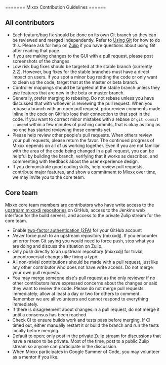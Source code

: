 \======= Mixxx Contribution Guidelines ======

## All contributors

  - Each feature/bug fix should be done on its own Git branch so they
    can be reviewed and merged independently. Refer to [Using
    Git](Using%20Git) for how to do this. Please ask for help on
    [Zulip](https://mixxx.zulipchat.com/) if you have questions about
    using Git after reading that page.
  - If you are making changes to the GUI with a pull request, please
    post screenshots of the changes.
  - Low risk bug fixes should be targeted at the stable branch
    (currently 2.2). However, bug fixes for the stable branches must
    have a direct impact on users. If you spot a minor bug reading the
    code or only want to clean up the code, target that at the master or
    beta branch.
  - Controller mappings should be targeted at the stable branch unless
    they use features that are new in the beta or master branch.
  - Generally, prefer merging to rebasing. Do not rebase unless you have
    discussed that with whoever is reviewing the pull request. When you
    rebase a branch with an open pull request, prior review comments
    made inline in the code on GitHub lose their connection to that spot
    in the code. If you want to correct minor mistakes with a rebase or
    `git commit --amend` within a few minutes of pushing commits, that
    is okay as long as no one has started reviewing those commits yet.
  - Please help review other people's pull requests. When others review
    your pull requests, please return the favor. The continued progress
    of Mixxx depends on all of us working together. Even if you are not
    familiar with the area of the code being changed in a pull request,
    you can be helpful by building the branch, verifying that it works
    as described, and commenting with feedback about the user experience
    design.
  - If you demonstrate good coding skills, help review pull requests,
    contribute major features, and show a commitment to Mixxx over time,
    we may invite you to the core team.

## Core team

Mixxx core team members are contributors who have write access to the
[upstream mixxxdj repositories](https://github.com/mixxxdj/) on GitHub,
access to the Jenkins web interface for the build servers, and access to
the private Zulip stream for the core team.

  - Enable [two-factor authentication
    (2FA)](https://help.github.com/en/github/authenticating-to-github/securing-your-account-with-two-factor-authentication-2fa)
    for your GitHub account
  - *Never* force push to an upstream repository (mixxxdj). If you
    encounter an error from Git saying you would need to force push,
    stop what you are doing and discuss the situation on Zulip.
  - Only push directly to an upstream repository (mixxxdj) for trivial,
    uncontroversial changes like fixing a typo.
  - All non-trivial contributions should be made with a pull request,
    just like any other contributor who does not have write access. Do
    not merge your own pull requests.
  - You may merge someone else's pull request as the only reviewer if no
    other contributors have expressed concerns about the changes or said
    they want to review the code. Please do not merge pull requests
    immediately; allow at least a day or two for others to comment.
    Remember we are all volunteers and cannot respond to everything
    immediately.
  - If there is disagreement about changes in a pull request, do not
    merge it until a consensus has been reached.
  - Check CI to ensure builds work and tests pass before merging. If CI
    timed out, either manually restart it or build the branch and run
    the tests locally before merging.
  - Default to open; only post in the private Zulip stream for
    discussions that have a reason to be private. Most of the time, post
    to a public Zulip stream so anyone can participate in the
    discussion.
  - When Mixxx participates in Google Summer of Code, you may volunteer
    as a mentor if you like.
